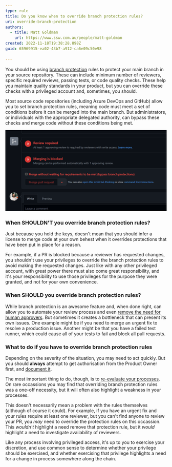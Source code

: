 ```yaml
---
type: rule
title: Do you know when to override branch protection rules?
uri: override-branch-protection
authors:
  - title: Matt Goldman
    url: https://www.ssw.com.au/people/matt-goldman
created: 2022-11-18T19:38:28.898Z
guid: 65969915-ea02-43b7-a912-ca6e09c50e98

---
```


You should be using [branch protection](/use-branch-protection) rules to protect your main branch in your source repository. These can include minimum number of reviewers, specific required reviews, passing tests, or code quality checks. These help you maintain quality standards in your product, but you can override these checks with a privileged account and, sometimes, you should.

<!--endintro-->

Most source code repositories (including Azure DevOps and GitHub) allow you to set branch protection rules, meaning code must meet a set of conditions before it can be merged into the main branch. But administrators, or individuals with the appropriate delegated authority, can bypass these checks and merge code without these conditions being met.

![Figure: A Pull Request in GitHub that has not met the requirements of the branch protection rule. However, as the person viewing this is a repository administrator, an option is available to bypass the branch rules and merge the code](bypass-rule.png)

### When SHOULDN'T you override branch protection rules?

Just because you hold the keys, doesn't mean that you should infer a license to merge code at your own behest when it overrides protections that have been put in place for a reason.    
    
For example, if a PR is blocked because a reviewer has requested changes, you shouldn't use your privileges to override the branch protection rules to avoid making the requested changes. Just like with any other privileged account, with great power there must also come great responsibility, and it's _your_ responsibility to use those privileges for the purpose they were granted, and not for your own convenience.

### When SHOULD you override branch protection rules?

While branch protection is an awesome feature and, when done right, can allow you to automate your review process and even [remove the need for human approvers](https://jeroenmols.com/blog/2022/02/23/pull-request-reviews/). But sometimes it creates a bottleneck that can present its own issues. One example might be if you need to merge an urgent fix to resolve a production issue. Another might be that you have a failed test runner, which could cause all of your tests to fail and block all pull requests.

### What to do if you have to override branch protection rules

Depending on the severity of the situation, you may need to act quickly. But you should **always** attempt to get authorisation from the Product Owner first, and [document it](/as-per-our-conversation-emails).    
    
The most important thing to do, though, is to [re-evaluate your processes](/do-you-evaluate-the-processes). On rare occassions you may find that overriding branch protection rules was a one-off necessity, but it will often also highlight a weakness in your processes.    
    
This doesn't necessarily mean a problem with the rules themselves (although of course it could). For example, if you have an urgent fix and your rules require at least one reviewer, but you can't find anyone to review your PR, you _may_ need to override the protection rules on this occassion. This _wouldn't_ highlight a need remove that protection rule, but it _would_ highlight a need to investigate availability of reviewers.    
        
Like any process involving privileged access, it's up to you to exercise your discretion, and use common sense to determine whether your privilege should be exercised, and whether exercising that privilege highlights a need for a change in process somewhere along the chain.

